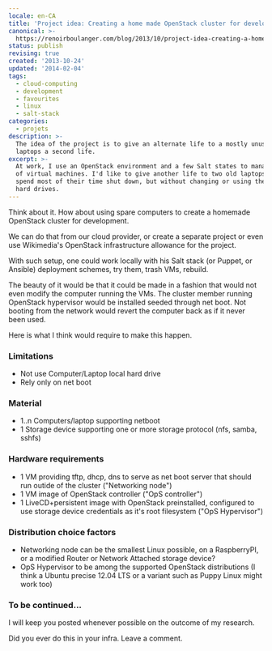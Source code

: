 ```yaml
---
locale: en-CA
title: 'Project idea: Creating a home made OpenStack cluster for development purposes'
canonical: >-
  https://renoirboulanger.com/blog/2013/10/project-idea-creating-a-home-made-openstack-cluster-for-development-purposes/
status: publish
revising: true
created: '2013-10-24'
updated: '2014-02-04'
tags:
  - cloud-computing
  - development
  - favourites
  - linux
  - salt-stack
categories:
  - projets
description: >-
  The idea of the project is to give an alternate life to a mostly unused
  laptops a second life.
excerpt: >-
  At work, I use an OpenStack environment and a few Salt states to manage a set
  of virtual machines. I'd like to give another life to two old laptops that
  spend most of their time shut down, but without changing or using their local
  hard drives.
---
```


<p>Think about it. How about using spare computers to create a homemade OpenStack cluster for development.</p>

<p>We can do that from our cloud provider, or create a separate project or even use Wikimedia's OpenStack infrastructure allowance for the project.</p>

<p>With such setup, one could work locally with his Salt stack (or Puppet, or Ansible) deployment schemes, try them, trash VMs, rebuild.</p>

<p>The beauty of it would be that it could be made in a fashion that would not even modify the computer running the VMs. The cluster member running OpenStack hypervisor would be installed seeded through net boot. Not booting from the network would revert the computer back as if it never been used.</p>

<p>Here is what I think would require to make this happen.</p>

<h3>Limitations</h3>

<ul>
<li>Not use Computer/Laptop local hard drive</li>
<li>Rely only on net boot</li>
</ul>

<h3>Material</h3>

<ul>
<li>1..n Computers/laptop supporting netboot</li>
<li>1 Storage device supporting one or more storage protocol (nfs, samba, sshfs)</li>
</ul>

<h3>Hardware requirements</h3>

<ul>
<li>1 VM providing tftp, dhcp, dns to serve as net boot server that should run outide of the cluster ("Networking node")</li>
<li>1 VM image of OpenStack controller ("OpS controller")</li>
<li>1 LiveCD+persistent image with OpenStack preinstalled, configured to use storage device credentials as it's root filesystem ("OpS Hypervisor")</li>
</ul>

<h3>Distribution choice factors</h3>

<ul>
<li>Networking node can be the smallest Linux possible, on a RaspberryPI, or a modified Router or Network Attached storage device?</li>
<li>OpS Hypervisor to be among the supported OpenStack distributions (I think a Ubuntu precise 12.04 LTS or a variant such as Puppy Linux might work too)</li>
</ul>

<h3>To be continued...</h3>

<p>I will keep you posted whenever possible on the outcome of my research.</p>

<p>Did you ever do this in your infra. Leave a comment.</p>